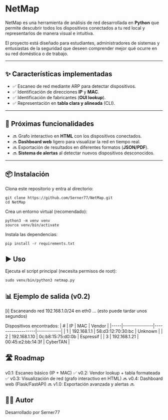 # NetMap

NetMap es una herramienta de análisis de red desarrollada en **Python** que permite descubrir todos los dispositivos conectados a tu red local y representarlos de manera visual e intuitiva.  

El proyecto está diseñado para estudiantes, administradores de sistemas y entusiastas de la seguridad que deseen comprender mejor qué ocurre en su red doméstica o de trabajo.  

---

## ✨ Características implementadas
- ✅ Escaneo de red mediante ARP para detectar dispositivos.  
- ✅ Identificación de direcciones **IP** y **MAC**.  
- ✅ Identificación de fabricantes (**OUI lookup**).  
- ✅ Representación en **tabla clara y alineada** (CLI).  

---

## 🚧 Próximas funcionalidades
- 🔜 Grafo interactivo en **HTML** con los dispositivos conectados.  
- 🔜 **Dashboard web** ligero para visualizar la red en tiempo real.  
- 🔜 Exportación de resultados en diferentes formatos (**JSON/PDF**).  
- 🔜 **Sistema de alertas** al detectar nuevos dispositivos desconocidos.  

---

## 📦 Instalación

  Clona este repositorio y entra al directorio:

    git clone https://github.com/Serner77/NetMap.git
    cd NetMap

  Crea un entorno virtual (recomendado):

    python3 -m venv venv
    source venv/bin/activate

  Instala las dependencias:

    pip install -r requirements.txt

## ▶️ Uso

  Ejecuta el script principal (necesita permisos de root):

    sudo venv/bin/python3 netmap.py

## 📊 Ejemplo de salida (v0.2)

  [i] Escaneando red 192.168.1.0/24 en eth0 ... (esto puede tardar unos segundos)

  Dispositivos encontrados:
  |   # | IP            | MAC               | Vendor     |
  |-----|---------------|-------------------|------------|
  |   1 | 192.168.1.1   | 58:d3:12:70:30:bc | Unknown    | 
  |   2 | 192.168.1.10  | 0c:b8:15:75:d0:0b | Espressif  |
  |   3 | 192.168.1.21  | 00:45:e2:bb:14:3f | CyberTAN   |

## 🛣️ Roadmap

v0.1: Escaneo básico (IP + MAC) ✅
v0.2: Vendor lookup + tabla formateada ✅
v0.3: Visualización de red (grafo interactivo en HTML) 🔜
v0.4: Dashboard web (Flask/FastAPI) 🔜
v1.0: Exportación avanzada y alertas 🔜

## 👨‍💻 Autor

Desarrollado por Serner77


